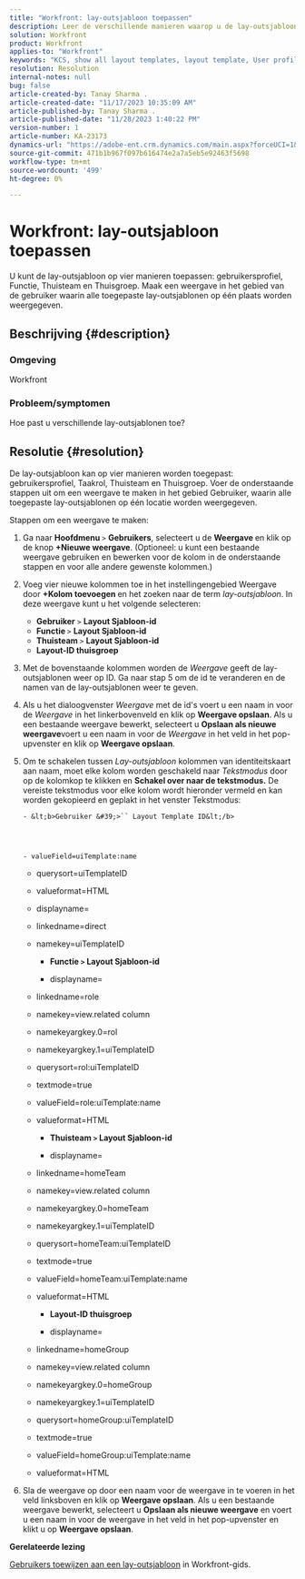 ```yaml
---
title: "Workfront: lay-outsjabloon toepassen"
description: Leer de verschillende manieren waarop u de lay-outsjabloon kunt toepassen.
solution: Workfront
product: Workfront
applies-to: "Workfront"
keywords: "KCS, show all layout templates, layout template, User profile, Job Role, Home Team, Home Group, Workfront"
resolution: Resolution
internal-notes: null
bug: false
article-created-by: Tanay Sharma .
article-created-date: "11/17/2023 10:35:09 AM"
article-published-by: Tanay Sharma .
article-published-date: "11/28/2023 1:40:22 PM"
version-number: 1
article-number: KA-23173
dynamics-url: "https://adobe-ent.crm.dynamics.com/main.aspx?forceUCI=1&pagetype=entityrecord&etn=knowledgearticle&id=4d4a34f8-3485-ee11-8179-6045bd006704"
source-git-commit: 471b1b967f097b616474e2a7a5eb5e92463f5698
workflow-type: tm+mt
source-wordcount: '499'
ht-degree: 0%

---
```


# Workfront: lay-outsjabloon toepassen


U kunt de lay-outsjabloon op vier manieren toepassen: gebruikersprofiel, Functie, Thuisteam en Thuisgroep. Maak een weergave in het gebied van de gebruiker waarin alle toegepaste lay-outsjablonen op één plaats worden weergegeven.

## Beschrijving {#description}


### Omgeving

Workfront



### Probleem/symptomen

Hoe past u verschillende lay-outsjablonen toe?


## Resolutie {#resolution}


De lay-outsjabloon kan op vier manieren worden toegepast: gebruikersprofiel, Taakrol, Thuisteam en Thuisgroep. Voer de onderstaande stappen uit om een weergave te maken in het gebied Gebruiker, waarin alle toegepaste lay-outsjablonen op één locatie worden weergegeven.

Stappen om een weergave te maken:

1. Ga naar <b>Hoofdmenu </b>`>`  <b>Gebruikers</b>, selecteert u de <b>Weergave </b>en klik op de knop <b>+Nieuwe weergave</b>. (Optioneel: u kunt een bestaande weergave gebruiken en bewerken voor de kolom in de onderstaande stappen en voor alle andere gewenste kolommen.)
2. Voeg vier nieuwe kolommen toe in het instellingengebied Weergave door <b>+Kolom toevoegen </b>en het zoeken naar de term *lay-outsjabloon*. In deze weergave kunt u het volgende selecteren:

   - <b>Gebruiker</b> `>`  <b>Layout Sjabloon-id</b>
   - <b>Functie </b>`>`  <b>Layout Sjabloon-id</b>
   - <b>Thuisteam </b>`>`  <b>Layout Sjabloon-id</b>
   - <b>Layout-ID thuisgroep</b>
3. Met de bovenstaande kolommen worden de *Weergave* geeft de lay-outsjablonen weer op ID. Ga naar stap 5 om de id te veranderen en de namen van de lay-outsjablonen weer te geven.
4. Als u het dialoogvenster *Weergave* met de id&#39;s voert u een naam in voor de *Weergave* in het linkerbovenveld en klik op <b>Weergave opslaan</b>. Als u een bestaande weergave bewerkt, selecteert u <b>Opslaan als nieuwe weergave</b>voert u een naam in voor de *Weergave* in het veld in het pop-upvenster en klik op <b>Weergave opslaan</b>.
5. Om te schakelen tussen *Lay-outsjabloon* kolommen van identiteitskaart aan naam, moet elke kolom worden geschakeld naar *Tekstmodus* door op de kolomkop te klikken en <b>Schakel over naar de tekstmodus.</b>
De vereiste tekstmodus voor elke kolom wordt hieronder vermeld en kan worden gekopieerd en geplakt in het venster Tekstmodus:





       - &lt;b>Gebruiker &#39;>`` Layout Template ID&lt;/b> 
       
       
       
       
       - valueField=uiTemplate:name
       
   - querysort=uiTemplateID
   - valueformat=HTML
   - displayname=
   - linkedname=direct
   - namekey=uiTemplateID




      - <b>Functie `>`  Layout Sjabloon-id </b>




      - displayname=
   - linkedname=role
   - namekey=view.related column
   - namekeyargkey.0=rol
   - namekeyargkey.1=uiTemplateID
   - querysort=rol:uiTemplateID
   - textmode=true
   - valueField=role:uiTemplate:name
   - valueformat=HTML




      - <b>Thuisteam `>`  Layout Sjabloon-id</b>




      - displayname=
   - linkedname=homeTeam
   - namekey=view.related column
   - namekeyargkey.0=homeTeam
   - namekeyargkey.1=uiTemplateID
   - querysort=homeTeam:uiTemplateID
   - textmode=true
   - valueField=homeTeam:uiTemplate:name
   - valueformat=HTML




      - <b>Layout-ID thuisgroep </b>




      - displayname=
   - linkedname=homeGroup
   - namekey=view.related column
   - namekeyargkey.0=homeGroup
   - namekeyargkey.1=uiTemplateID
   - querysort=homeGroup:uiTemplateID
   - textmode=true
   - valueField=homeGroup:uiTemplate:name
   - valueformat=HTML
6. Sla de weergave op door een naam voor de weergave in te voeren in het veld linksboven en klik op <b>Weergave opslaan</b>. Als u een bestaande weergave bewerkt, selecteert u <b>Opslaan als nieuwe weergave</b> en voert u een naam in voor de weergave in het veld in het pop-upvenster en klikt u op <b>Weergave opslaan</b>.


<b>Gerelateerde lezing</b>

[Gebruikers toewijzen aan een lay-outsjabloon](https://experienceleague.adobe.com/docs/workfront/using/administration-and-setup/customize/layout-templates/assign-users-to-layout-template.html) in Workfront-gids.
